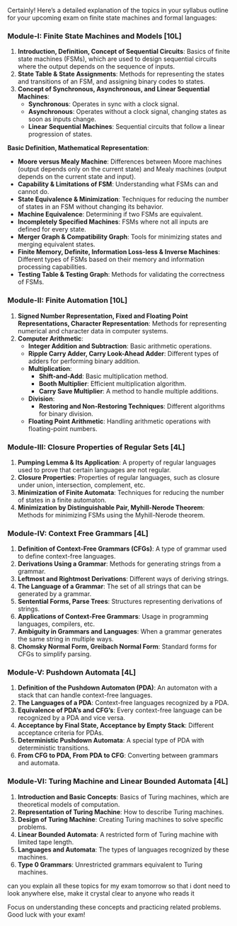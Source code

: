 
Certainly! Here’s a detailed explanation of the topics in your syllabus outline for your upcoming exam on finite state machines and formal languages:

### Module-I: Finite State Machines and Models [10L]
1. **Introduction, Definition, Concept of Sequential Circuits**: Basics of finite state machines (FSMs), which are used to design sequential circuits where the output depends on the sequence of inputs.
2. **State Table & State Assignments**: Methods for representing the states and transitions of an FSM, and assigning binary codes to states.
3. **Concept of Synchronous, Asynchronous, and Linear Sequential Machines**:
   - **Synchronous**: Operates in sync with a clock signal.
   - **Asynchronous**: Operates without a clock signal, changing states as soon as inputs change.
   - **Linear Sequential Machines**: Sequential circuits that follow a linear progression of states.

**Basic Definition, Mathematical Representation**:
   - **Moore versus Mealy Machine**: Differences between Moore machines (output depends only on the current state) and Mealy machines (output depends on the current state and input).
   - **Capability & Limitations of FSM**: Understanding what FSMs can and cannot do.
   - **State Equivalence & Minimization**: Techniques for reducing the number of states in an FSM without changing its behavior.
   - **Machine Equivalence**: Determining if two FSMs are equivalent.
   - **Incompletely Specified Machines**: FSMs where not all inputs are defined for every state.
   - **Merger Graph & Compatibility Graph**: Tools for minimizing states and merging equivalent states.
   - **Finite Memory, Definite, Information Loss-less & Inverse Machines**: Different types of FSMs based on their memory and information processing capabilities.
   - **Testing Table & Testing Graph**: Methods for validating the correctness of FSMs.

### Module-II: Finite Automation [10L]
1. **Signed Number Representation, Fixed and Floating Point Representations, Character Representation**: Methods for representing numerical and character data in computer systems.
2. **Computer Arithmetic**:
   - **Integer Addition and Subtraction**: Basic arithmetic operations.
   - **Ripple Carry Adder, Carry Look-Ahead Adder**: Different types of adders for performing binary addition.
   - **Multiplication**: 
     - **Shift-and-Add**: Basic multiplication method.
     - **Booth Multiplier**: Efficient multiplication algorithm.
     - **Carry Save Multiplier**: A method to handle multiple additions.
   - **Division**:
     - **Restoring and Non-Restoring Techniques**: Different algorithms for binary division.
   - **Floating Point Arithmetic**: Handling arithmetic operations with floating-point numbers.

### Module-III: Closure Properties of Regular Sets [4L]
1. **Pumping Lemma & Its Application**: A property of regular languages used to prove that certain languages are not regular.
2. **Closure Properties**: Properties of regular languages, such as closure under union, intersection, complement, etc.
3. **Minimization of Finite Automata**: Techniques for reducing the number of states in a finite automaton.
4. **Minimization by Distinguishable Pair, Myhill-Nerode Theorem**: Methods for minimizing FSMs using the Myhill-Nerode theorem.

### Module-IV: Context Free Grammars [4L]
1. **Definition of Context-Free Grammars (CFGs)**: A type of grammar used to define context-free languages.
2. **Derivations Using a Grammar**: Methods for generating strings from a grammar.
3. **Leftmost and Rightmost Derivations**: Different ways of deriving strings.
4. **The Language of a Grammar**: The set of all strings that can be generated by a grammar.
5. **Sentential Forms, Parse Trees**: Structures representing derivations of strings.
6. **Applications of Context-Free Grammars**: Usage in programming languages, compilers, etc.
7. **Ambiguity in Grammars and Languages**: When a grammar generates the same string in multiple ways.
8. **Chomsky Normal Form, Greibach Normal Form**: Standard forms for CFGs to simplify parsing.

### Module-V: Pushdown Automata [4L]
1. **Definition of the Pushdown Automaton (PDA)**: An automaton with a stack that can handle context-free languages.
2. **The Languages of a PDA**: Context-free languages recognized by a PDA.
3. **Equivalence of PDA’s and CFG’s**: Every context-free language can be recognized by a PDA and vice versa.
4. **Acceptance by Final State, Acceptance by Empty Stack**: Different acceptance criteria for PDAs.
5. **Deterministic Pushdown Automata**: A special type of PDA with deterministic transitions.
6. **From CFG to PDA, From PDA to CFG**: Converting between grammars and automata.

### Module-VI: Turing Machine and Linear Bounded Automata [4L]
1. **Introduction and Basic Concepts**: Basics of Turing machines, which are theoretical models of computation.
2. **Representation of Turing Machine**: How to describe Turing machines.
3. **Design of Turing Machine**: Creating Turing machines to solve specific problems.
4. **Linear Bounded Automata**: A restricted form of Turing machine with limited tape length.
5. **Languages and Automata**: The types of languages recognized by these machines.
6. **Type 0 Grammars**: Unrestricted grammars equivalent to Turing machines.


can you explain all these topics for my exam tomorrow so that i dont need to look anywhere else, make it crystal clear to anyone who reads it

Focus on understanding these concepts and practicing related problems. Good luck with your exam!